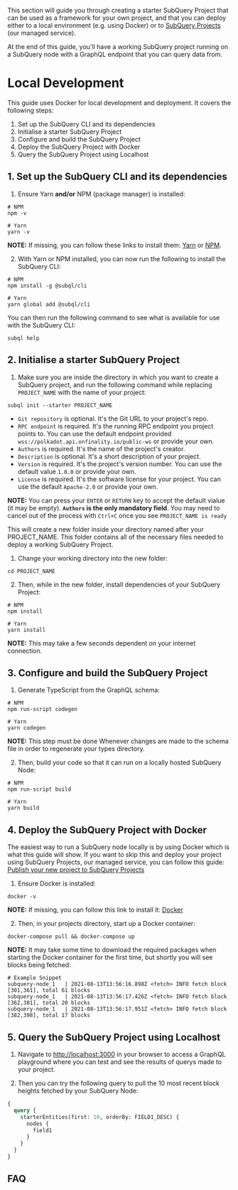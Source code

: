 This section will guide you through creating a starter SubQuery Project that can be used as a framework for your own project, and that you can deploy either to a local environment (e.g. using Docker) or to [SubQuery Projects](https://project.subquery.network/) (our managed service).

At the end of this guide, you'll have a working SubQuery project running on a SubQuery node with a GraphQL endpoint that you can query data from.

# Local Development

This guide uses Docker for local development and deployment. It covers the following steps:

1. Set up the SubQuery CLI and its dependencies
2. Initialise a starter SubQuery Project
3. Configure and build the SubQuery Project
4. Deploy the SubQuery Project with Docker
5. Query the SubQuery Project using Localhost

## 1. Set up the SubQuery CLI and its dependencies

1. Ensure Yarn **and/or** NPM (package manager) is installed:
   
```shell
# NPM
npm -v

# Yarn
yarn -v
``` 
**NOTE:** If missing, you can follow these links to install them: [Yarn](https://classic.yarnpkg.com/en/docs/install/) or [NPM](https://www.npmjs.com/get-npm).

2. With Yarn or NPM installed, you can now run the following to install the SubQuery CLI:
```shell
# NPM
npm install -g @subql/cli

# Yarn
yarn global add @subql/cli
```
You can then run the following command to see what is available for use with the SubQuery CLI:

```shell
subql help
```

## 2. Initialise a starter SubQuery Project

1. Make sure you are inside the directory in which you want to create a SubQuery project, and run the following command while replacing `PROJECT_NAME` with the name of your project:

```shell
subql init --starter PROJECT_NAME
```

- `Git repository` is optional. It's the Git URL to your project's repo.
- `RPC endpoint` is required. It's the running RPC endpoint you project points to. You can use the default endpoint provided `wss://polkadot.api.onfinality.io/public-ws` or provide your own.
- `Authors` is required. It's the name of the project's creator.
- `Description` is optional. It's a short description of your project.
- `Version` is required. It's the project's version number. You can use the default value `1.0.0` or provide your own.
- `License` is required. It's the software license for your project. You can use the default `Apache-2.0` or provide your own.

**NOTE:** You can press your `ENTER` or `RETURN` key to accept the default vialue (it may be empty). **`Authors` is the only mandatory field**. You may need to cancel out of the process with `Ctrl+C` once you see `PROJECT_NAME is ready` 

This will create a new folder inside your directory named after your PROJECT_NAME. This folder contains all of the necessary files needed to deploy a working SubQuery Project.

1. Change your working directory into the new folder:

```shell
cd PROJECT_NAME
```

2. Then, while in the new folder, install dependencies of your SubQuery Project:

```shell
# NPM
npm install

# Yarn
yarn install
```

**NOTE:** This may take a few seconds dependent on your internet connection.

## 3. Configure and build the SubQuery Project

1. Generate TypeScript from the GraphQL schema:

```shell
# NPM
npm run-script codegen

# Yarn
yarn codegen
```

**NOTE:** This step must be done Whenever changes are made to the schema file in order to regenerate your types directory.

2. Then, build your code so that it can run on a locally hosted SubQuery Node:

```shell
# NPM
npm run-script build

# Yarn
yarn build
```

## 4. Deploy the SubQuery Project with Docker

The easiest way to run a SubQuery node locally is by using Docker which is what this guide will show. If you want to skip this and deploy your project using SubQuery Projects, our managed service, you can follow this guide: [Publish your new project to SubQuery Projects](../publish/publish.md)

1. Ensure Docker is installed:

```shell
docker -v
```

**NOTE:** If missing, you can follow this link to install it: [Docker](https://docs.docker.com/get-docker/)

2. Then, in your projects directory, start up a Docker container:

```shell
docker-compose pull && docker-compose up
```

**NOTE:** It may take some time to download the required packages when starting the Docker container for the first time, but shortly you will see blocks being fetched:

```shell
# Example Snippet
subquery-node_1   | 2021-08-13T13:56:16.898Z <fetch> INFO fetch block [301,361], total 61 blocks
subquery-node_1   | 2021-08-13T13:56:17.426Z <fetch> INFO fetch block [362,381], total 20 blocks
subquery-node_1   | 2021-08-13T13:56:17.951Z <fetch> INFO fetch block [382,398], total 17 blocks
```

## 5. Query the SubQuery Project using Localhost

1. Navigate to [http://localhost:3000](http://localhost:3000) in your browser to access a GraphQL playground where you can test and see the results of querys made to your project.

2. Then you can try the following query to pull the 10 most recent block heights fetched by your SubQuery Node: 

```graphql
{
  query {
    starterEntities(first: 10, orderBy: FIELD1_DESC) {
      nodes {
        field1
      }
    }
  }
}
```   

## FAQ

